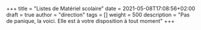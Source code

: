 +++
title       = "Listes de Matériel scolaire"
date        = 2021-05-08T17:08:56+02:00
draft       = true
author      = "direction"
tags        = []
weight      = 500
description = "Pas de panique, la voici. Elle est à votre disposition à tout moment"
+++
